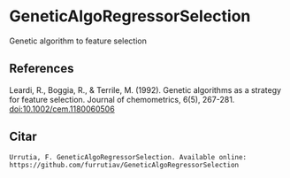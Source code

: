 # GeneticAlgoRegressorSelection

Genetic algorithm to feature selection

## References

Leardi, R., Boggia, R., & Terrile, M. (1992). Genetic algorithms as a strategy for feature selection. Journal of chemometrics, 6(5), 267-281. [doi:10.1002/cem.1180060506](https://doi.org/10.1002/cem.1180060506)

## Citar
```
Urrutia, F. GeneticAlgoRegressorSelection. Available online: https://github.com/furrutiav/GeneticAlgoRegressorSelection
```
